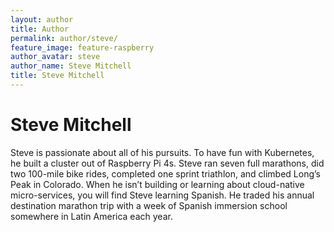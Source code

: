 ```yaml
---
layout: author
title: Author
permalink: author/steve/
feature_image: feature-raspberry
author_avatar: steve
author_name: Steve Mitchell
title: Steve Mitchell
---
```


# Steve Mitchell

Steve is passionate about all of his pursuits. To have fun with Kubernetes, he built a cluster out of Raspberry Pi 4s. Steve ran seven full marathons, did two 100-mile bike rides, completed one sprint triathlon, and climbed Long’s Peak in Colorado. When he isn’t building or learning about cloud-native micro-services, you will find Steve learning Spanish. He traded his annual destination marathon trip with a week of Spanish immersion school somewhere in Latin America each year.
